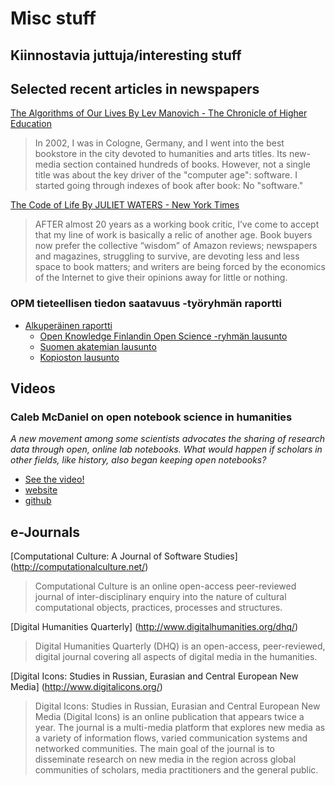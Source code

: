 # Misc stuff

## Kiinnostavia juttuja/interesting stuff

## Selected recent articles in newspapers

[The Algorithms of Our Lives By Lev Manovich - The Chronicle of Higher Education](http://chronicle.com/article/The-Algorithms-of-Our-Lives/143557/)
>In 2002, I was in Cologne, Germany, and I went into the best bookstore in the city devoted to humanities and arts titles. Its new-media section contained hundreds of books. However, not a single title was about the key driver of the "computer age": software. I started going through indexes of book after book: No "software."

[The Code of Life By JULIET WATERS - New York Times](http://www.nytimes.com/2013/12/15/opinion/sunday/the-code-of-life.html?_r=0)
>AFTER almost 20 years as a working book critic, I’ve come to accept that my line of work is basically a relic of another age. Book buyers now prefer the collective “wisdom” of Amazon reviews; newspapers and magazines, struggling to survive, are devoting less and less space to book matters; and writers are being forced by the economics of the Internet to give their opinions away for little or nothing.


### OPM tieteellisen tiedon saatavuus -työryhmän raportti

- [Alkuperäinen raportti](http://www.tdata.fi/documents/10180/43697/Tiedon+saatavuus+-ty%C3%B6ryhm%C3%A4n+raportti/b795c30d-a08a-4aca-a540-d8d3fb1b1364)
    - [Open Knowledge Finlandin Open Science -ryhmän lausunto](https://docs.google.com/folderview?usp=sharing&id=0BxG2TTq96FnQbWxmajhJVFZXVkU&tid=0B-5B9VrRkisPOFhGNk5NQW1HM1U)
    - [Suomen akatemian lausunto](http://www.aka.fi/Tiedostot/Lausunnot/2013/131210_Tiedon_saatavuus.pdf)
    - [Kopioston lausunto](http://www.kopiosto.fi/kopiosto/ajankohtaista/lausunnot_arkisto/2013/fi_FI/Lausunto_Tiedon_saatavuus/_files/90871981801092385/default/saatavuuslausunto%20final%209%2012%202013.pdf)



## Videos

### Caleb McDaniel on open notebook science in humanities

*A new movement among some scientists advocates the sharing of research data through open, online lab notebooks. What would happen if scholars in other fields, like history, also began keeping open notebooks?*

- [See the video!](http://t.co/qnRKsFqu7H)
 - [website](http://wcm1.web.rice.edu/)
 - [github](https://github.com/wcaleb)

## e-Journals

[Computational Culture: A Journal of Software Studies] (http://computationalculture.net/)
>Computational Culture is an online open-access peer-reviewed journal of inter-disciplinary enquiry into the nature of cultural computational objects, practices, processes and structures.

[Digital Humanities Quarterly] (http://www.digitalhumanities.org/dhq/)
>Digital Humanities Quarterly (DHQ) is an open-access, peer-reviewed, digital journal covering all aspects of digital media in the humanities.

[Digital Icons: Studies in Russian, Eurasian and Central European New Media] (http://www.digitalicons.org/)
>Digital Icons: Studies in Russian, Eurasian and Central European New Media (Digital Icons) is an online publication that appears twice a year. The journal is a multi-media platform that explores new media as a variety of information flows, varied communication systems and networked communities. The main goal of the journal is to disseminate research on new media in the region across global communities of scholars, media practitioners and the general public.

